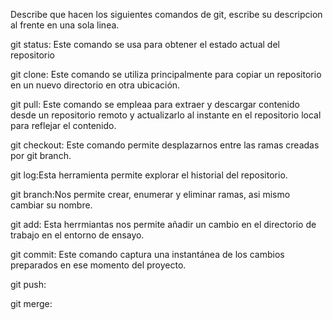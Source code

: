 Describe que hacen los siguientes comandos de git, escribe su descripcion al frente en una sola linea.

git status: Este comando se usa para obtener el estado actual del repositorio

git clone: Este comando se utiliza principalmente para copiar un repositorio en un nuevo directorio en otra ubicación.

git pull: Este comando se empleaa para extraer y descargar contenido desde un repositorio remoto y actualizarlo al instante en el repositorio local para reflejar el contenido.

git checkout: Este comando permite desplazarnos entre las ramas creadas por git branch.

git log:Esta herramienta permite explorar el historial del repositorio.

git branch:Nos permite crear, enumerar y eliminar ramas, asi mismo cambiar su nombre.

git add: Esta herrmiantas nos permite añadir un cambio en el directorio de trabajo en el entorno de ensayo.

git commit: Este comando captura una instantánea de los cambios preparados en ese momento del proyecto.

git push:

git merge:
